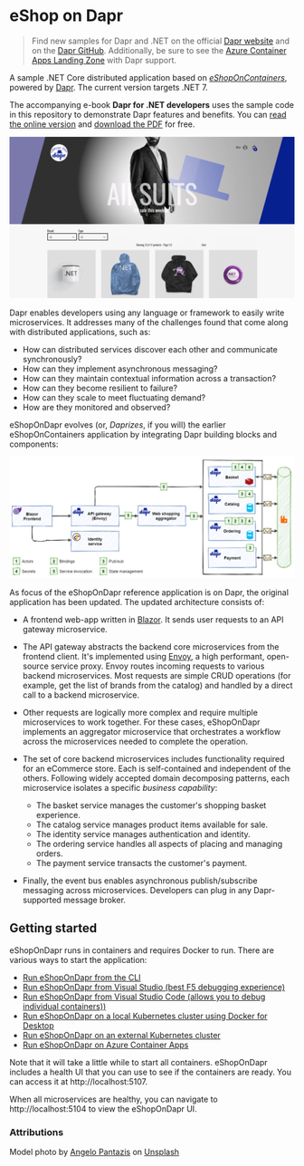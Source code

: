 # eShop on Dapr

> Find new samples for Dapr and .NET on the official [Dapr website](https://dapr.io) and on the [Dapr GitHub](https://github.com/dapr). Additionally, be sure to see the [Azure Container Apps Landing Zone](https://techcommunity.microsoft.com/t5/apps-on-azure-blog/announcing-landing-zone-accelerator-for-azure-container-apps/ba-p/3843989) with Dapr support.

A sample .NET Core distributed application based on *[eShopOnContainers](https://github.com/dotnet-architecture/eShopOnContainers)*, powered by [Dapr](https://dapr.io/). The current version targets .NET 7.

The accompanying e-book **Dapr for .NET developers** uses the sample code in this repository to demonstrate Dapr features and benefits. You can [read the online version](https://docs.microsoft.com/dotnet/architecture/dapr-for-net-developers/) and [download the PDF](https://aka.ms/dapr-ebook) for free.

![eShopOnDapr](docs/media/screenshot.png)

Dapr enables developers using any language or framework to easily write microservices. It addresses many of the challenges found that come along with distributed applications, such as:

- How can distributed services discover each other and communicate synchronously?
- How can they implement asynchronous messaging? 
- How can they maintain contextual information across a transaction?
- How can they become resilient to failure?
- How can they scale to meet fluctuating demand?
- How are they monitored and observed?

eShopOnDapr evolves (or, *Daprizes*, if you will) the earlier eShopOnContainers application by integrating Dapr building blocks and components: 

![eShopOnDapr reference application architecture.](./docs/media/buildingblocks.png)

As focus of the eShopOnDapr reference application is on Dapr, the original application has been updated. The updated architecture consists of:

- A frontend web-app written in [Blazor](https://dotnet.microsoft.com/apps/aspnet/web-apps/blazor). It sends user requests to an API gateway microservice.

- The API gateway abstracts the backend core microservices from the frontend client. It's implemented using [Envoy](https://www.envoyproxy.io/), a high performant, open-source service proxy. Envoy routes  incoming requests to various backend microservices. Most requests are simple CRUD operations (for example, get the list of brands from the catalog) and handled by a direct call to a backend microservice.

- Other requests are logically more complex and require multiple microservices to work together. For these cases, eShopOnDapr implements an aggregator microservice that orchestrates a workflow across the microservices needed to complete the operation.

- The set of core backend microservices includes functionality required for an eCommerce store. Each is self-contained and independent of the others. Following widely accepted domain decomposing patterns, each microservice isolates a specific *business capability*:

  - The basket service manages the customer's shopping basket experience.
  - The catalog service manages product items available for sale.
  - The identity service manages authentication and identity.
  - The ordering service handles all aspects of placing and managing orders.
  - The payment service transacts the customer's payment.

- Finally, the event bus enables asynchronous publish/subscribe messaging across microservices. Developers can plug in any Dapr-supported message broker.

## Getting started

eShopOnDapr runs in containers and requires Docker to run. There are various ways to start the application:

- [Run eShopOnDapr from the CLI](docs/run-eshop.md#run-eshopondapr-from-the-cli)
- [Run eShopOnDapr from Visual Studio (best F5 debugging experience)](docs/run-eshop.md#run-eshopondapr-from-visual-studio)
- [Run eShopOnDapr from Visual Studio Code (allows you to debug individual containers))](docs/run-eshop.md#run-eshopondapr-from-visual-studio-code)
- [Run eShopOnDapr on a local Kubernetes cluster using Docker for Desktop](docs/run-eshop.md#run-eshopondapr-on-a-local-kubernetes-cluster-using-docker-for-desktop)
- [Run eShopOnDapr on an external Kubernetes cluster](docs/run-eshop.md#run-eshopondapr-on-an-external-kubernetes-cluster)
- [Run eShopOnDapr on Azure Container Apps](docs/run-eshop.md#run-eshopondapr-on-azure-container-apps)

Note that it will take a little while to start all containers. eShopOnDapr includes a health UI that you can use to see if the containers are ready. You can access it at http://localhost:5107.

When all microservices are healthy, you can navigate to http://localhost:5104 to view the eShopOnDapr UI.

### Attributions

Model photo by  [Angelo Pantazis](https://unsplash.com/@angelopantazis?utm_source=unsplash&utm_medium=referral&utm_content=creditCopyText)  on  [Unsplash](https://unsplash.com/?utm_source=unsplash&utm_medium=referral&utm_content=creditCopyText)
